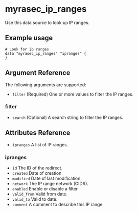 # myrasec_ip_ranges

Use this data source to look up IP ranges.

## Example usage

```hcl
# Look for ip ranges
data "myrasec_ip_ranges" "ipranges" {
}
```

## Argument Reference

The following arguments are supported:

* `filter` (Required) One or more values to filter the IP ranges.

### filter
* `search` (Optional) A search string to filter the IP ranges.

## Attributes Reference
* `ipranges` A list of IP ranges.

### ipranges
* `id` The ID of the redirect.
* `created` Date of creation.
* `modified` Date of last modification.
* `network` The IP range network (CIDR).
* `enabled` Enable or disable a filter.
* `valid_from` Valid from date.
* `valid_to` Valid to date.
* `comment` A comment to describe this IP range.